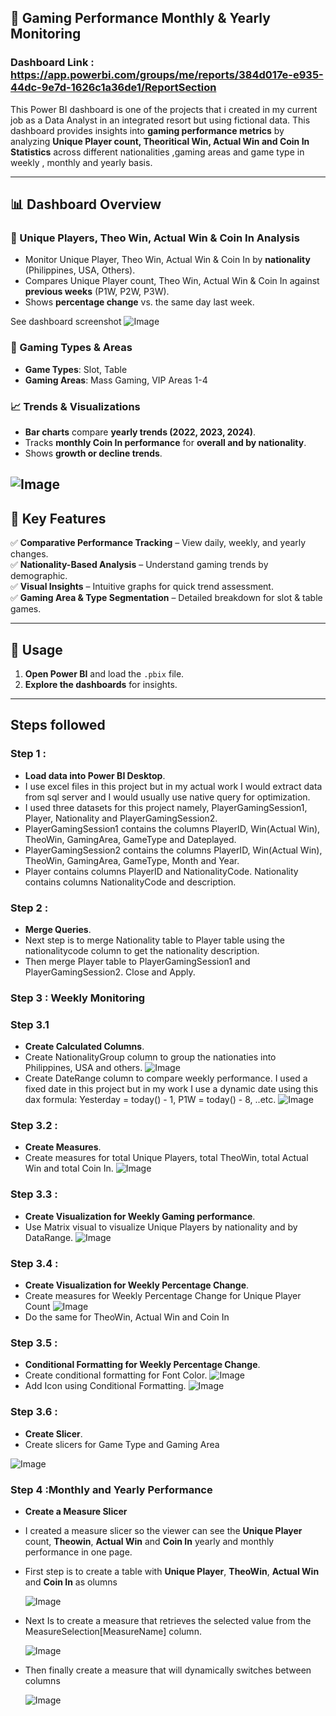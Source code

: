 ## 🎰 Gaming Performance Monthly & Yearly Monitoring

### Dashboard Link : https://app.powerbi.com/groups/me/reports/384d017e-e935-44dc-9e7d-1626c1a36de1/ReportSection

This Power BI dashboard is one of the projects that i created in my current job as a Data Analyst in an integrated resort but using fictional data. This dashboard provides insights into **gaming performance metrics** by analyzing **Unique Player count, Theoritical Win, Actual Win and Coin In Statistics** across different nationalities ,gaming areas and game type in weekly , monthly and yearly basis.

---

## 📊 Dashboard Overview

### 🔹 Unique Players, Theo Win, Actual Win & Coin In Analysis
- Monitor Unique Player, Theo Win, Actual Win & Coin In by **nationality** (Philippines, USA, Others).
- Compares Unique Player count, Theo Win, Actual Win & Coin In against **previous weeks** (P1W, P2W, P3W).
- Shows **percentage change** vs. the same day last week.

See dashboard screenshot
![Image](https://github.com/user-attachments/assets/94c4ca2c-7500-4a40-9162-0abaaa112b41)

### 🔹 Gaming Types & Areas
- **Game Types**: Slot, Table
- **Gaming Areas**: Mass Gaming, VIP Areas 1-4

### 📈 Trends & Visualizations
- **Bar charts** compare **yearly trends (2022, 2023, 2024)**.
- Tracks **monthly Coin In performance** for **overall and by nationality**.
- Shows **growth or decline trends**.
  
![Image](https://github.com/user-attachments/assets/c4f8ed57-9e2e-412e-8b8b-99556c366c1a) 
---

## 🚀 Key Features
✅ **Comparative Performance Tracking** – View daily, weekly, and yearly changes.  
✅ **Nationality-Based Analysis** – Understand gaming trends by demographic.  
✅ **Visual Insights** – Intuitive graphs for quick trend assessment.  
✅ **Gaming Area & Type Segmentation** – Detailed breakdown for slot & table games.   

---

## 📌 Usage
1. **Open Power BI** and load the `.pbix` file.  
2. **Explore the dashboards** for insights.  

---

## Steps followed 

### Step 1 : 
- **Load data into Power BI Desktop**.
- I use excel files in this project but in my actual work I would extract data from sql server and I would usually use native query for optimization.
- I used three datasets for this project namely, PlayerGamingSession1, Player, Nationality and PlayerGamingSession2. 
- PlayerGamingSession1 contains the columns PlayerID, Win(Actual Win), TheoWin, GamingArea, GameType and Dateplayed.
- PlayerGamingSession2 contains the columns PlayerID, Win(Actual Win), TheoWin, GamingArea, GameType, Month and Year.
- Player contains columns PlayerID and NationalityCode. Nationality contains columns NationalityCode and description.

### Step 2 :
- **Merge Queries**.
-  Next step is to merge Nationality table to Player table using the nationalitycode column to get the nationality description.
- Then merge Player table to PlayerGamingSession1 and PlayerGamingSession2. Close and Apply.

### Step 3 : Weekly Monitoring
### Step 3.1
- **Create Calculated Columns**.
- Create NationalityGroup column to group the nationaties into Philippines, USA and others.
  ![Image](https://github.com/user-attachments/assets/155a747f-41e3-4a3c-8ed9-1860eee9389a)
- Create DateRange column to compare weekly performance. I used a fixed date in this project but in my work I use a dynamic date using this dax formula: Yesterday = today() - 1, P1W = today() - 8, ..etc.
  ![Image](https://github.com/user-attachments/assets/12bd71c2-94be-4fac-add3-4eb2a226fb23)

### Step 3.2 :
- **Create Measures**.
- Create measures for total Unique Players, total TheoWin, total Actual Win and total Coin In.
  ![Image](https://github.com/user-attachments/assets/f2538be6-c8eb-47d2-97e3-d0512b70df08)

### Step 3.3 :
- **Create Visualization for Weekly Gaming performance**.
- Use Matrix visual to visualize Unique Players by nationality and by DataRange.
 ![Image](https://github.com/user-attachments/assets/ac00bf95-5bec-41d7-8802-a538a14956c2)

### Step 3.4 :
- **Create Visualization for Weekly Percentage Change**.
- Create measures for Weekly Percentage Change for Unique Player Count
  ![Image](https://github.com/user-attachments/assets/472d0991-26f8-4e96-aa76-16f2181474a2)
- Do the same for TheoWin, Actual Win and Coin In

### Step 3.5 :
- **Conditional Formatting for Weekly Percentage Change**.
- Create conditional formatting for Font Color.
  ![Image](https://github.com/user-attachments/assets/8b28f090-4437-4d5b-8823-50a4fd5c63bc)
- Add Icon using Conditional Formatting.
  ![Image](https://github.com/user-attachments/assets/0ee9285a-65a5-4e46-bc53-5af6bf2b1983)

### Step 3.6 :
- **Create Slicer**.
- Create slicers for Game Type and Gaming Area
  
![Image](https://github.com/user-attachments/assets/b68267e3-0cb2-45c6-912d-90d5542db634)

### Step 4 :Monthly and Yearly Performance
- **Create a Measure Slicer**
- I created a measure slicer so the viewer can see the **Unique Player** count, **Theowin**, **Actual Win** and **Coin In** yearly and monthly performance in one page.
- First step is to create a table with **Unique Player**, **TheoWin**, **Actual Win** and **Coin In** as olumns
  
  ![Image](https://github.com/user-attachments/assets/54ce1546-17b6-4d05-9f12-1ae02d00ccfa)
- Next Is to create a measure that retrieves the selected value from the MeasureSelection[MeasureName] column.
  
  ![Image](https://github.com/user-attachments/assets/663558fd-47e5-4567-b275-10db40d37710)
- Then finally create a measure that will dynamically switches between columns

  ![Image](https://github.com/user-attachments/assets/9d358501-8ffb-44e8-a514-3ea390c2adfa)
